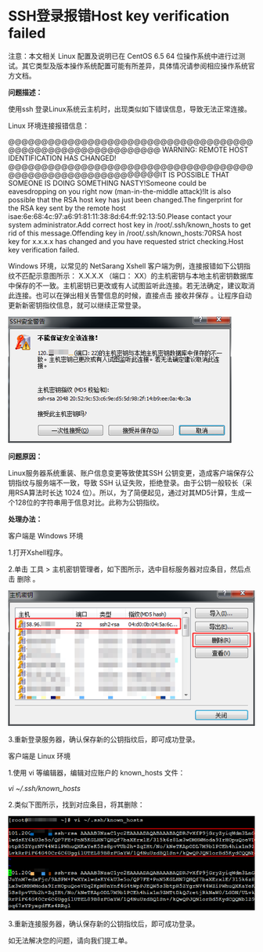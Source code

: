 # SSH登录报错Host key verification failed
注意：本文相关 Linux 配置及说明已在 CentOS 6.5 64 位操作系统中进行过测试。其它类型及版本操作系统配置可能有所差异，具体情况请参阅相应操作系统官方文档。

**问题描述：**

使用ssh 登录Linux系统云主机时，出现类似如下错误信息，导致无法正常连接。

 Linux 环境连接报错信息：

@@@@@@@@@@@@@@@@@@@@@@@@@@@@@@@@@@@@@@@@@@@@@@@@@@@@@@@@@@@@    WARNING: REMOTE HOST IDENTIFICATION HAS CHANGED!     @@@@@@@@@@@@@@@@@@@@@@@@@@@@@@@@@@@@@@@@@@@@@@@@@@@@@@@@@@@@IT IS POSSIBLE THAT SOMEONE IS DOING SOMETHING NASTY!Someone could be eavesdropping on you right now (man-in-the-middle attack)!It is also possible that the RSA host key has just been changed.The fingerprint for the RSA key sent by the remote host isae:6e:68:4c:97:a6:91:81:11:38:8d:64:ff:92:13:50.Please contact your system administrator.Add correct host key in /root/.ssh/known_hosts to get rid of this message.Offending key in /root/.ssh/known_hosts:70RSA host key for x.x.x.x has changed and you have requested strict checking.Host key verification failed.

Windows 环境，以常见的 NetSarang Xshell 客户端为例，连接报错如下公钥指纹不匹配示意图所示： X.X.X.X （端口： XX）的主机密钥与本地主机密钥数据库中保存的不一致。主机密钥已更改或有人试图监听此连接。若无法确定，建议取消此连接。也可以在弹出相关告警信息的时候，直接点击 接收并保存 。让程序自动更新新密钥指纹信息，就可以继续正常登录。

![](https://github.com/jdcloudcom/cn/blob/cn-VirtualMachine-Linux/image/Elastic-Compute/Virtual-Machine/Linux/SSH%E7%99%BB%E5%BD%95%E6%8A%A5%E9%94%99Host%20key%20verification%20failed01.png)

**问题原因：**

Linux服务器系统重装、账户信息变更等致使其SSH 公钥变更，造成客户端保存公钥指纹与服务端不一致，导致 SSH 认证失败，拒绝登录。由于公钥一般较长（采用RSA算法时长达 1024 位）。所以，为了简便起见，通过对其MD5计算，生成一个128位的字符串用于信息对比。此称为公钥指纹。

**处理办法：**

客户端是 Windows 环境

1.打开Xshell程序。

2.单击 工具 > 主机密钥管理者，如下图所示，选中目标服务器对应条目，然后点击 删除 。

![](https://github.com/jdcloudcom/cn/blob/cn-VirtualMachine-Linux/image/Elastic-Compute/Virtual-Machine/Linux/SSH%E7%99%BB%E5%BD%95%E6%8A%A5%E9%94%99Host%20key%20verification%20failed02.png)

3.重新登录服务器，确认保存新的公钥指纹后，即可成功登录。



客户端是 Linux 环境

1.使用 vi 等编辑器，编辑对应账户的 known_hosts 文件：

*vi ~/.ssh/known_hosts*

2.类似下图所示，找到对应条目，将其删除：

![](https://github.com/jdcloudcom/cn/blob/cn-VirtualMachine-Linux/image/Elastic-Compute/Virtual-Machine/Linux/SSH%E7%99%BB%E5%BD%95%E6%8A%A5%E9%94%99Host%20key%20verification%20failed03.png)

3.重新连接服务器，确认保存新的公钥指纹后，即可成功登录。



如无法解决您的问题，请向我们提工单。